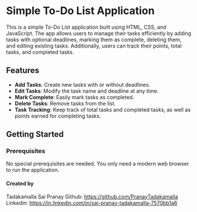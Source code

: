# Simple To-Do List Application

This is a simple To-Do List application built using HTML, CSS, and JavaScript. The app allows users to manage their tasks efficiently by adding tasks with optional deadlines, marking them as complete, deleting them, and editing existing tasks. Additionally, users can track their points, total tasks, and completed tasks.

## Features

- **Add Tasks**: Create new tasks with or without deadlines.
- **Edit Tasks**: Modify the task name and deadline at any time.
- **Mark Complete**: Easily mark tasks as completed.
- **Delete Tasks**: Remove tasks from the list.
- **Task Tracking**: Keep track of total tasks and completed tasks, as well as points earned for completing tasks.

## Getting Started

### Prerequisites

No special prerequisites are needed. You only need a modern web browser to run the application.

#### Created by

Tadakamalla Sai Pranay
Github: https://github.com/PranayTadakamalla
Linkedin: https://in.linkedin.com/in/sai-pranay-tadakamalla-7570bb1a6
